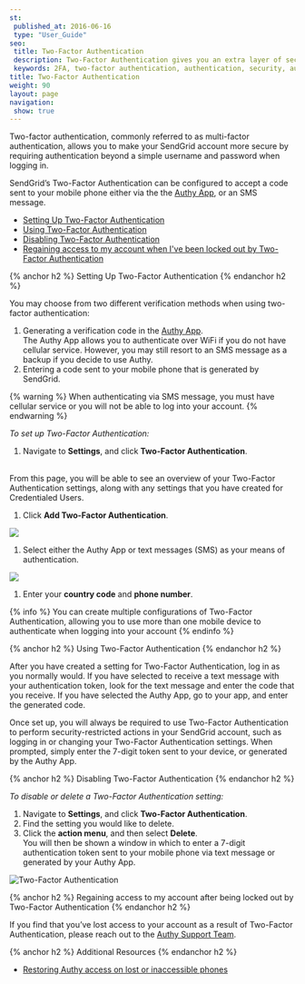 ```yaml
---
st:
 published_at: 2016-06-16
 type: "User_Guide"
seo:
 title: Two-Factor Authentication
 description: Two-Factor Authentication gives you an extra layer of security to protect your SendGrid account.
 keywords: 2FA, two-factor authentication, authentication, security, authy
title: Two-Factor Authentication
weight: 90
layout: page
navigation:
 show: true
---
```


Two-factor authentication, commonly referred to as multi-factor authentication, allows you to make your SendGrid account more secure by requiring authentication beyond a simple username and password when logging in.

SendGrid’s Two-Factor Authentication can be configured to accept a code sent to your mobile phone either via the the [Authy App](https://www.authy.com/app/mobile/), or an SMS message.

* [Setting Up Two-Factor Authentication](#-Setting-Up-Two-Factor-Authentication)
* [Using Two-Factor Authentication](#-Using-Two-Factor-Authentication)
* [Disabling Two-Factor Authentication](#-Disabling-Two-Factor-Authentication)
* [Regaining access to my account when I've been locked out by Two-Factor Authentication](#-Regaining-access-to-my-account-when-I--ve-been-locked-out-by-Two-Factor-Authentication)

{% anchor h2 %}
Setting Up Two-Factor Authentication
{% endanchor h2 %}

You may choose from two different verification methods when using two-factor authentication:

1. Generating a verification code in the [Authy App](https://www.authy.com/app/mobile/).
  <br>The Authy App allows you to authenticate over WiFi if you do not have cellular service. However, you may still resort to an SMS message as a       backup if you decide to use Authy.
1. Entering a code sent to your mobile phone that is generated by SendGrid.

{% warning %}
When authenticating via SMS message, you must have cellular service or you will not be able to log into your account.
{% endwarning %}

*To set up Two-Factor Authentication:*

1. Navigate to **Settings**, and click **Two-Factor Authentication**. 

 <br>From this page, you will be able to see an overview of your Two-Factor Authentication settings, along with any settings that you have created for Credentialed Users.
1. Click **Add Two-Factor Authentication**.

![]({{root_url}}/images/2fa_3.png)

1. Select either the Authy App or text messages (SMS) as your means of authentication.

![]({{root_url}}/images/2fa_4.png)

1. Enter your **country code** and **phone number**.

{% info %}
You can create multiple configurations of Two-Factor Authentication, allowing you to use more than one mobile device to authenticate when logging into your account
{% endinfo %}

{% anchor h2 %}
Using Two-Factor Authentication
{% endanchor h2 %}

After you have created a setting for Two-Factor Authentication, log in as you normally would. If you have selected to receive a text message with your authentication token, look for the text message and enter the code that you receive. If you have selected the Authy App, go to your app, and enter the generated code.

Once set up, you will always be required to use Two-Factor Authentication to perform security-restricted actions in your SendGrid account, such as logging in or changing your Two-Factor Authentication settings. When prompted, simply enter the 7-digit token sent to your device, or generated by the Authy App.

{% anchor h2 %}
Disabling Two-Factor Authentication
{% endanchor h2 %}

*To disable or delete a Two-Factor Authentication setting:*
1. Navigate to **Settings**, and click **Two-Factor Authentication**.
1. Find the setting you would like to delete. 
1. Click the **action menu**, and then select **Delete**.
<br>You will then be shown a window in which to enter a 7-digit authentication token sent to your mobile phone via text message or generated by your Authy App. 

![Two-Factor Authentication]({{root_url}}/images/2fa_8.png)


{% anchor h2 %}
Regaining access to my account after being locked out by Two-Factor Authentication
{% endanchor h2 %}

If you find that you’ve lost access to your account as a result of Two-Factor Authentication, please reach out to the [Authy Support Team](https://support.authy.com/hc/en-us).

{% anchor h2 %}
Additional Resources
{% endanchor h2 %}

* [Restoring Authy access on lost or inaccessible phones](https://support.authy.com/hc/en-us/articles/115012672088-Restoring-Authy-access-on-lost-or-inaccessible-phones)
